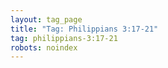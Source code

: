 ```yaml
---
layout: tag_page
title: "Tag: Philippians 3:17-21"
tag: philippians-3:17-21
robots: noindex
---
```

